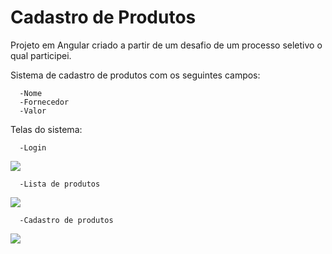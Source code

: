 # Cadastro de Produtos

Projeto em Angular criado a partir de um desafio de um processo seletivo o qual participei.

Sistema de cadastro de produtos com os seguintes campos:

      -Nome
      -Fornecedor
      -Valor

Telas do sistema:
    
      -Login
<img src="https://user-images.githubusercontent.com/87431289/190666878-87372d4d-87c6-4bf9-aa0e-ec38a036e262.png"/>



      -Lista de produtos
<img src="https://user-images.githubusercontent.com/87431289/190669201-b518e9f6-0a7a-4708-b983-512127f987e9.png"/>


      -Cadastro de produtos
<img src="https://user-images.githubusercontent.com/87431289/190669752-8f695580-6169-46e2-b8e4-e52963972d13.png"/>

      

